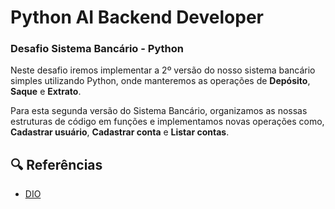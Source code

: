 # Python AI Backend Developer
### Desafio Sistema Bancário - Python
Neste desafio iremos implementar a 2º versão do nosso sistema bancário simples utilizando Python, onde manteremos as operações de **Depósito**, **Saque** e **Extrato**. 

Para esta segunda versão do Sistema Bancário, organizamos as nossas estruturas de código em funções e implementamos novas operações como, **Cadastrar usuário**, **Cadastrar conta** e **Listar contas**.


## 🔍 Referências
- [DIO](https://www.dio.me/)
